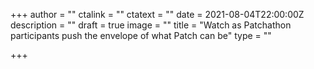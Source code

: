 +++
author = ""
ctalink = ""
ctatext = ""
date = 2021-08-04T22:00:00Z
description = ""
draft = true
image = ""
title = "Watch as Patchathon participants push the envelope of what Patch can be"
type = ""

+++
